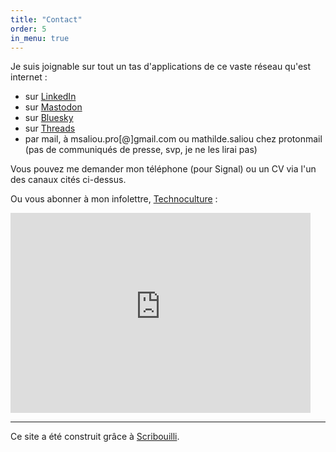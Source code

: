 ```yaml
---
title: "Contact"
order: 5
in_menu: true
---
```

Je suis joignable sur tout un tas d'applications de ce vaste réseau qu'est internet&nbsp;:
- sur [LinkedIn](https://www.linkedin.com/in/mathildesaliou/)
- sur [Mastodon](https://piaille.fr/@mathildesaliou)
- sur [Bluesky](https://bsky.app/profile/mathildesaliou.bsky.social)
- sur [Threads](https://www.threads.net/@mathildsl)
- par mail, à msaliou.pro[@]gmail.com ou mathilde.saliou chez protonmail (pas de communiqués de presse, svp, je ne les lirai pas)

Vous pouvez me demander mon téléphone (pour Signal) ou un CV via l'un des canaux cités ci-dessus.

Ou vous abonner à mon infolettre, [Technoculture](https://technoculture.kessel.media/posts) : 

<iframe
  src="https://technoculture.kessel.media/iframe" width="480" height="320"
  frameborder="0"
  scrolling="no"
>
</iframe>

____

Ce site a été construit grâce à [Scribouilli](https://scribouilli.org/). 